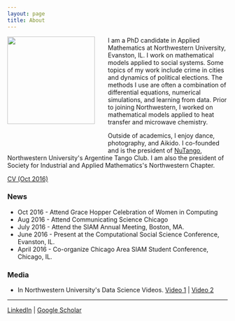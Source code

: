 ```yaml
---
layout: page
title: About
---
```


<img style="float: left; margin: 0px 30px 60px 0px;" src="../files/vickyPhoto1.jpg" width = "200"/>
I am a PhD candidate in Applied Mathematics at Northwestern University, Evanston, IL. I work on mathematical models applied to social systems. Some topics of my work include crime in cities and dynamics of political elections. The methods I use are often a combination of differential equations, numerical simulations, and learning from data. Prior to joining Northwestern, I worked on mathematical models applied to heat transfer and microwave chemistry.  

Outside of academics, I enjoy dance, photography, and Aikido. I co-founded and is the president of [NuTango](http://nutango.wix.com/nutango), Northwestern University's Argentine Tango Club. I am also the president of Society for Industrial and Applied Mathematics's Northwestern Chapter. 

[CV (Oct 2016)](../files/Vicky_Yang_CV_Oct_2016.pdf)



### News 
* Oct 2016 - Attend Grace Hopper Celebration of Women in Computing
* Aug 2016 - Attend Communicating Science Chicago
* July 2016 - Attend the SIAM Annual Meeting, Boston, MA.
* June 2016 - Present at the Computational Social Science Conference, Evanston, IL. 
* April 2016 - Co-organize Chicago Area SIAM Student Conference, Chicago, IL.


### Media 
* In Northwestern University's Data Science Videos. [Video 1](https://youtu.be/9lh6TYon0_I) &#124; [Video 2](https://youtu.be/5by2WzQVx9U)


-----
[LinkedIn](https://www.linkedin.com/in/vcyang) &#124; [Google Scholar](https://scholar.google.com/citations?user=-dMTyjIAAAAJ&hl=en)
